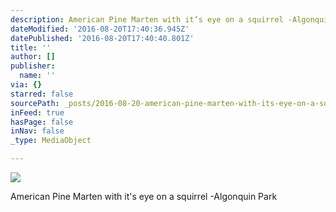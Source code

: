 ```yaml
---
description: American Pine Marten with it’s eye on a squirrel -Algonquin Park
dateModified: '2016-08-20T17:40:36.945Z'
datePublished: '2016-08-20T17:40:40.801Z'
title: ''
author: []
publisher:
  name: ''
via: {}
starred: false
sourcePath: _posts/2016-08-20-american-pine-marten-with-its-eye-on-a-squirrel-algonquin.md
inFeed: true
hasPage: false
inNav: false
_type: MediaObject

---
```

![](https://the-grid-user-content.s3-us-west-2.amazonaws.com/25f81405-6ced-43b8-b82a-a13882d8ac57.jpg)

American Pine Marten with it's eye on a squirrel -Algonquin Park